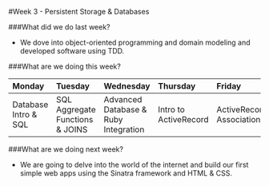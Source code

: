 #Week 3 - Persistent Storage & Databases

###What did we do last week?
- We dove into object-oriented programming and domain modeling and developed software using TDD.

###What are we doing this week?

|Monday         | Tuesday         |Wednesday        |Thursday         |  Friday
|:-----         |:-----           |:-----           |:-----           |:----- 
Database Intro & SQL | SQL Aggregate Functions & JOINS | Advanced Database & Ruby Integration | Intro to ActiveRecord | ActiveRecord Associations

###What are we doing next week?
- We are going to delve into the world of the internet and build our first simple web apps using the Sinatra framework and HTML & CSS.
